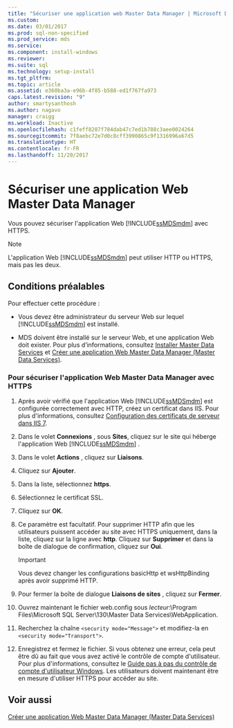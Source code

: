 ```yaml
---
title: "Sécuriser une application web Master Data Manager | Microsoft Docs"
ms.custom: 
ms.date: 03/01/2017
ms.prod: sql-non-specified
ms.prod_service: mds
ms.service: 
ms.component: install-windows
ms.reviewer: 
ms.suite: sql
ms.technology: setup-install
ms.tgt_pltfrm: 
ms.topic: article
ms.assetid: e360ba3a-e96b-4f85-b588-ed1f767fa973
caps.latest.revision: "9"
author: smartysanthosh
ms.author: nagavo
manager: craigg
ms.workload: Inactive
ms.openlocfilehash: c1feff8287f784dab47c7ed1b788c3aee0024264
ms.sourcegitcommit: 7f8aebc72e7d0c8cff3990865c9f1316996a67d5
ms.translationtype: HT
ms.contentlocale: fr-FR
ms.lasthandoff: 11/20/2017
---
```

# <a name="secure-a-master-data-manager-web-application"></a>Sécuriser une application Web Master Data Manager
  Vous pouvez sécuriser l'application Web [!INCLUDE[ssMDSmdm](../../includes/ssmdsmdm-md.md)] avec HTTPS.  
  
> [!NOTE]  
>  L'application Web [!INCLUDE[ssMDSmdm](../../includes/ssmdsmdm-md.md)] peut utiliser HTTP ou HTTPS, mais pas les deux.  
  
## <a name="prerequisites"></a>Conditions préalables  
 Pour effectuer cette procédure :  
  
-   Vous devez être administrateur du serveur Web sur lequel [!INCLUDE[ssMDSmdm](../../includes/ssmdsmdm-md.md)] est installé.  
  
-   MDS doivent être installé sur le serveur Web, et une application Web doit exister. Pour plus d’informations, consultez [Installer Master Data Services](../../master-data-services/install-windows/install-master-data-services.md) et [Créer une application Web Master Data Manager &#40;Master Data Services&#41;](../../master-data-services/install-windows/create-a-master-data-manager-web-application-master-data-services.md).  
  
### <a name="to-secure-the-master-data-manager-web-application-with-https"></a>Pour sécuriser l'application Web Master Data Manager avec HTTPS  
  
1.  Après avoir vérifié que l'application Web [!INCLUDE[ssMDSmdm](../../includes/ssmdsmdm-md.md)] est configurée correctement avec HTTP, créez un certificat dans IIS. Pour plus d'informations, consultez [Configuration des certificats de serveur dans IIS 7](http://technet.microsoft.com/library/cc732230\(WS.10\).aspx).  
  
2.  Dans le volet **Connexions** , sous **Sites**, cliquez sur le site qui héberge l'application Web [!INCLUDE[ssMDSmdm](../../includes/ssmdsmdm-md.md)] .  
  
3.  Dans le volet **Actions** , cliquez sur **Liaisons**.  
  
4.  Cliquez sur **Ajouter**.  
  
5.  Dans la liste, sélectionnez **https**.  
  
6.  Sélectionnez le certificat SSL.  
  
7.  Cliquez sur **OK**.  
  
8.  Ce paramètre est facultatif. Pour supprimer HTTP afin que les utilisateurs puissent accéder au site avec HTTPS uniquement, dans la liste, cliquez sur la ligne avec **http**. Cliquez sur **Supprimer** et dans la boîte de dialogue de confirmation, cliquez sur **Oui**.  
  
    > [!IMPORTANT]  
    >  Vous devez changer les configurations basicHttp et wsHttpBinding après avoir supprimé HTTP.  
  
9. Pour fermer la boîte de dialogue **Liaisons de sites** , cliquez sur **Fermer**.  
  
10. Ouvrez maintenant le fichier web.config sous *lecteur*:\Program Files\Microsoft SQL Server\130\Master Data Services\WebApplication.  
  
11. Recherchez la chaîne `<security mode="Message">` et modifiez-la en `<security mode="Transport">`.  
  
12. Enregistrez et fermez le fichier. Si vous obtenez une erreur, cela peut être dû au fait que vous avez activé le contrôle de compte d'utilisateur. Pour plus d'informations, consultez le [Guide pas à pas du contrôle de compte d'utilisateur Windows](http://technet.microsoft.com/library/cc709691\(WS.10\).aspx). Les utilisateurs doivent maintenant être en mesure d'utiliser HTTPS pour accéder au site.  
  
## <a name="see-also"></a>Voir aussi  
 [Créer une application Web Master Data Manager &#40;Master Data Services&#41;](../../master-data-services/install-windows/create-a-master-data-manager-web-application-master-data-services.md)  
  
  
